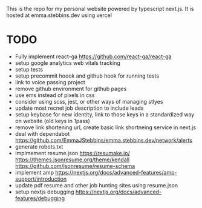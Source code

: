 This is the repo for my personal website powered by typescript next.js. It is hosted at emma.stebbins.dev using vercel

# TODO

- Fully implement react-ga https://github.com/react-ga/react-ga
- setup google analytics web vitals tracking
- setup tests
- setup precommit hoook and github hook for running tests
- link to voice passing project
- remove github environment for github pages
- use ems instead of pixels in css
- consider using scss, jest, or other ways of managing stlyes
- update most recnet job description to include leads
- setup keybase for new identity, link to those keys in a standardized way on website (old keys in 1pass)
- remove link shortening url, create basic link shortneing service in next.js
- deal with dependabot https://github.com/EmmaJStebbins/emma.stebbins.dev/network/alerts
- generate robots.txt
- implmement resume.json https://resumake.io/ https://themes.jsonresume.org/theme/kendall https://github.com/jsonresume/resume-schema
- implement amp https://nextjs.org/docs/advanced-features/amp-support/introduction
- update pdf resume and other job hunting sites using resume.json
- setup nextjs debugging https://nextjs.org/docs/advanced-features/debugging
